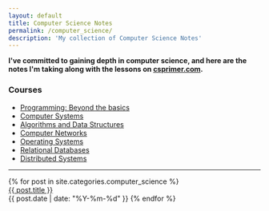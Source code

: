 ```yaml
---
layout: default
title: Computer Science Notes
permalink: /computer_science/
description: 'My collection of Computer Science Notes'
---
```


<strong style="margin-top:-1rem;">
  I've committed to gaining depth in computer science, and here are the notes I'm taking along with the lessons on
  <a href="https://csprimer.com/" target="_blank">csprimer.com</a>.
</strong>

### Courses

- [Programming: Beyond the basics](/computer_science/beyond-the-basics/)
- [Computer Systems](/computer_science/systems/)
- [Algorithms and Data Structures](/computer_science/algorithms-and-data-structures/)
- [Computer Networks](/computer_science/computer-networks/)
- [Operating Systems](/computer_science/operating-systems/)
- [Relational Databases](/computer_science/relational-databases/)
- [Distributed Systems](/computer_science/distributed-systems/)

--------------

<div class='writing nu'>
  {% for post in site.categories.computer_science %}
    <div><a title='#{{ forloop.rindex }}' href='{{ post.url }}'>{{ post.title }}</a></div>
    <time>{{ post.date | date: "%Y-%m-%d" }}</time>
  {% endfor %}
</div>